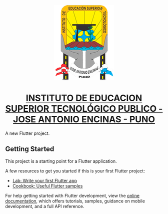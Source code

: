 <!-- ## INSTITUTO DE EDUCACION SUPERIOR TECNOLÓGICO PUBLICO - JOSE ANTONIO ENCINAS - PUNO
  -->
  <!-- ![Texto alternativo](assets/img//jae2.png) -->
  <p align="center">
  <img src="assets/img/jae2.png" alt="Texto alternativo">
</p>

<a href="https://www.iestpjae.edu.pe/">
  <h1 align="center">INSTITUTO DE EDUCACION SUPERIOR TECNOLÓGICO PUBLICO - JOSE ANTONIO ENCINAS - PUNO</h1>
</a>

  <!-- <h1 align="center">INSTITUTO DE EDUCACION SUPERIOR TECNOLÓGICO PUBLICO - JOSE ANTONIO ENCINAS - PUNO</h1> -->

<!-- [IESTP-JAE](https://www.iestpjae.edu.pe/) -->

A new Flutter project.

## Getting Started

This project is a starting point for a Flutter application.

A few resources to get you started if this is your first Flutter project:

- [Lab: Write your first Flutter app](https://docs.flutter.dev/get-started/codelab)
- [Cookbook: Useful Flutter samples](https://docs.flutter.dev/cookbook)

For help getting started with Flutter development, view the
[online documentation](https://docs.flutter.dev/), which offers tutorials,
samples, guidance on mobile development, and a full API reference.
